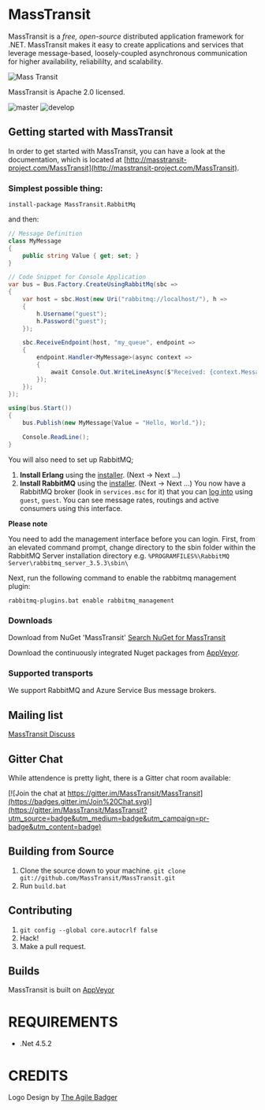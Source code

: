 MassTransit
=======

MassTransit is a _free, open-source_ distributed application framework for .NET. MassTransit makes it easy to create applications and services that leverage message-based, loosely-coupled asynchronous communication for higher availability, reliabililty, and scalability.

![Mass Transit](https://raw.githubusercontent.com/MassTransit/MassTransit/develop/doc/source/mt-logo.png "Mass Transit")

MassTransit is Apache 2.0 licensed.

![master](https://ci.appveyor.com/api/projects/status/hox8dhh5eyy7jsf4/branch/master?svg=true)
![develop](https://ci.appveyor.com/api/projects/status/hox8dhh5eyy7jsf4/branch/develop?svg=true)

## Getting started with MassTransit

In order to get started with MassTransit, you can have a look at the
documentation, which is located at [http://masstransit-project.com/MassTransit](http://masstransit-project.com/MassTransit).

### Simplest possible thing:

`install-package MassTransit.RabbitMq`

and then:

```csharp
// Message Definition
class MyMessage
{
    public string Value { get; set; }
}

// Code Snippet for Console Application 
var bus = Bus.Factory.CreateUsingRabbitMq(sbc =>
{
    var host = sbc.Host(new Uri("rabbitmq://localhost/"), h =>
    {
        h.Username("guest");
        h.Password("guest");
    });

    sbc.ReceiveEndpoint(host, "my_queue", endpoint =>
    {
        endpoint.Handler<MyMessage>(async context =>
        {
            await Console.Out.WriteLineAsync($"Received: {context.Message.Value}");
        });
    });
});

using(bus.Start())
{
    bus.Publish(new MyMessage{Value = "Hello, World."});

    Console.ReadLine();
}
```

You will also need to set up RabbitMQ; 

 1. **Install Erlang** using the [installer](http://www.erlang.org/download.html). (Next -> Next ...)
 2. **Install RabbitMQ** using the [installer](http://www.rabbitmq.com/download.html). (Next -> Next ...) You now have a RabbitMQ broker (look in `services.msc` for it) that you can [log into](http://localhost:15672/#/) using `guest`, `guest`. You can see message rates, routings and active consumers using this interface. 
 
**Please note** 

You need to add the management interface before you can login. First, from an elevated command prompt, change directory to the sbin folder within the RabbitMQ Server installation directory e.g. `%PROGRAMFILES%\RabbitMQ Server\rabbitmq_server_3.5.3\sbin\`

Next, run the following command to enable the rabbitmq management plugin:

`rabbitmq-plugins.bat enable rabbitmq_management`

### Downloads

Download from NuGet 'MassTransit' [Search NuGet for MassTransit](http://nuget.org/packages?q=masstransit)

Download the continuously integrated Nuget packages from [AppVeyor](https://ci.appveyor.com/project/phatboyg/masstransit/build/artifacts).

### Supported transports

We support RabbitMQ and Azure Service Bus message brokers.

## Mailing list

[MassTransit Discuss](http://groups.google.com/group/masstransit-discuss)

## Gitter Chat 

While attendence is pretty light, there is a Gitter chat room available:

[![Join the chat at https://gitter.im/MassTransit/MassTransit](https://badges.gitter.im/Join%20Chat.svg)](https://gitter.im/MassTransit/MassTransit?utm_source=badge&utm_medium=badge&utm_campaign=pr-badge&utm_content=badge)

## Building from Source

 1. Clone the source down to your machine. 
   `git clone git://github.com/MassTransit/MassTransit.git`
 1. Run `build.bat`

## Contributing

 1. `git config --global core.autocrlf false`
 1. Hack!
 1. Make a pull request.

## Builds

MassTransit is built on [AppVeyor](https://ci.appveyor.com/project/phatboyg/masstransit)
 
# REQUIREMENTS
* .Net 4.5.2

# CREDITS
Logo Design by [The Agile Badger](http://www.theagilebadger.com)
